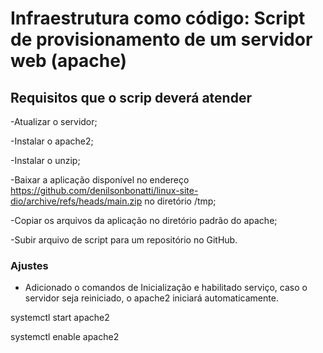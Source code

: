 # Infraestrutura como código: Script de provisionamento de um servidor web (apache) 


## Requisitos que o scrip deverá atender

-Atualizar o servidor;

-Instalar o apache2;

-Instalar o unzip;

-Baixar a aplicação disponível no endereço https://github.com/denilsonbonatti/linux-site-dio/archive/refs/heads/main.zip no diretório /tmp;

-Copiar os arquivos da aplicação no diretório padrão do apache;

-Subir arquivo de script para um repositório no GitHub.

### Ajustes

- Adicionado o comandos de Inicialização e habilitado serviço, caso o servidor seja reiniciado, o apache2 iniciará automaticamente.

systemctl start apache2

systemctl enable apache2
